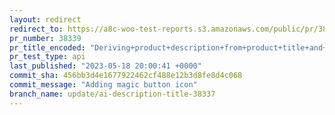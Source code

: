 ```yaml
---
layout: redirect
redirect_to: https://a8c-woo-test-reports.s3.amazonaws.com/public/pr/38339/api/index.html
pr_number: 38339
pr_title_encoded: "Deriving+product+description+from+product+title+and+removing+advanced+form"
pr_test_type: api
last_published: "2023-05-18 20:00:41 +0000"
commit_sha: 456bb3d4e1677922462cf488e12b3d8fe8d4c068
commit_message: "Adding magic button icon"
branch_name: update/ai-description-title-38337
---
```

